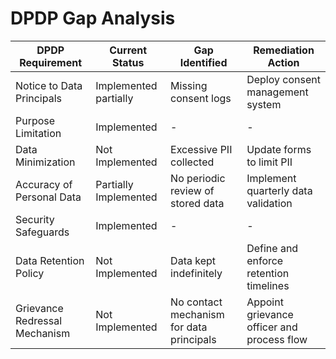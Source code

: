 # DPDP Gap Analysis

| DPDP Requirement                        | Current Status       | Gap Identified                          | Remediation Action                        |
|----------------------------------------|----------------------|------------------------------------------|--------------------------------------------|
| Notice to Data Principals              | Implemented partially| Missing consent logs                     | Deploy consent management system            |
| Purpose Limitation                     | Implemented          | -                                        | -                                          |
| Data Minimization                      | Not Implemented      | Excessive PII collected                  | Update forms to limit PII                  |
| Accuracy of Personal Data              | Partially Implemented| No periodic review of stored data       | Implement quarterly data validation        |
| Security Safeguards                    | Implemented          | -                                        | -                                          |
| Data Retention Policy                  | Not Implemented      | Data kept indefinitely                   | Define and enforce retention timelines     |
| Grievance Redressal Mechanism          | Not Implemented      | No contact mechanism for data principals| Appoint grievance officer and process flow |
